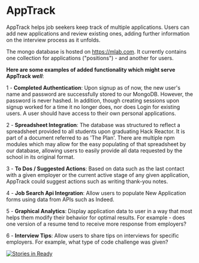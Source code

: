 # AppTrack

AppTrack helps job seekers keep track of multiple applications. Users can add new applications and review existing ones, adding further information on the interview process as it unfolds.

The mongo database is hosted on https://mlab.com. It currently contains one collection for applications ("positions") - and another for users.

**Here are some examples of added functionality which might serve AppTrack _well_**:

1 - **Completed Authentication**: Upon signup as of now, the new user's name and password are successfully stored to our MongoDB. However, the password is never hashed. In addition, though creating sessions upon signup worked for a time it no longer does, nor does Login for existing users. A user should have access to their own personal applications.

2 - **Spreadsheet Integration**: The database was structured to reflect a spreadsheet provided to all students upon graduating Hack Reactor. It is part of a document referred to as 'The Plan'. There are multiple npm modules which may allow for the easy populating of that spreadsheet by our database, allowing users to easily provide all data requested by the school in its original format.

3 - **To Dos / Suggested Actions**: Based on data such as the last contact with a given employer or the current active stage of any given application, AppTrack could suggest actions such as writing thank-you notes.

4 - **Job Search Api Integration**: Allow users to populate New Application forms using data from APIs such as Indeed.

5 - **Graphical Analytics**: Display application data to user in a way that most helps them modify their behavior for optimal results. For example - does one version of a resume tend to receive more response from employers?

6 - **Interview Tips**: Allow users to share tips on interviews for specific employers. For example, what type of code challenge was given?

[![Stories in Ready](https://badge.waffle.io/ooOysters/AppTrack.png?label=ready&title=Ready)](http://waffle.io/ooOysters/AppTrack)
